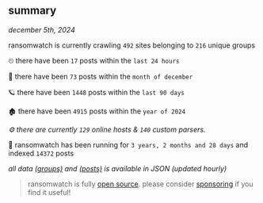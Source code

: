 
## summary
_december 5th, 2024_

ransomwatch is currently crawling `492` sites belonging to `216` unique groups

⏲ there have been `17` posts within the `last 24 hours`

🦈 there have been `73` posts within the `month of december`

🪐 there have been `1448` posts within the `last 90 days`

🏚 there have been `4915` posts within the `year of 2024`

_⚙️ there are currently `129` online hosts & `140` custom parsers._

🦕 ransomwatch has been running for `3 years, 2 months and 28 days` and indexed `14372` posts

_all data  [(groups)](http://ransomwhat.telemetry.ltd/groups) and [(posts)](http://ransomwhat.telemetry.ltd/posts) is available in JSON (updated hourly)_

> ransomwatch is fully [open source](https://github.com/joshhighet/ransomwatch#ransomwatch--). please consider [sponsoring](https://github.com/sponsors/joshhighet) if you find it useful!
